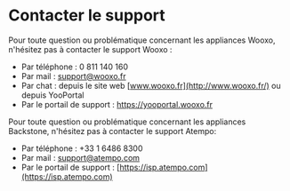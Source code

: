 # Contacter le support

Pour toute question ou problématique concernant les appliances Wooxo, n'hésitez pas à contacter le support Wooxo :

* Par téléphone : 0 811 140 160
* Par mail : support@wooxo.fr
* Par chat : depuis le site web [www.wooxo.fr](http://www.wooxo.fr/) ou depuis YooPortal
* Par le portail de support : [https://yooportal.wooxo.fr ](https://yooportal.wooxo.fr%20)

Pour toute question ou problématique concernant les appliances Backstone, n'hésitez pas à contacter le support Atempo:

* Par téléphone : +33 1 6486 8300
* Par mail : support@atempo.com
* Par le portail de support : [https://isp.atempo.com](https://isp.atempo.com)



